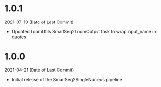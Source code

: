 # 1.0.1
2021-07-19 (Date of Last Commit)

* Updated LoomUtils SmartSeq2LoomOutput task to wrap input_name in quotes

# 1.0.0

2021-04-21 (Date of Last Commit)

* Initial release of the SmartSeq2SingleNucleus pipeline
